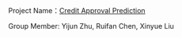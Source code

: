 Project Name：[Credit Approval Prediction](https://github.com/StephenChen1998/ORIE5741_Project)

Group Member: Yijun Zhu, Ruifan Chen, Xinyue Liu 

